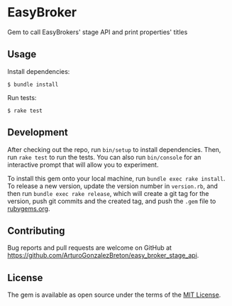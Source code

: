 # EasyBroker

Gem to call EasyBrokers' stage API and print properties' titles

## Usage

Install dependencies:

    $ bundle install

Run tests:

    $ rake test

## Development

After checking out the repo, run `bin/setup` to install dependencies. Then, run `rake test` to run the tests. You can also run `bin/console` for an interactive prompt that will allow you to experiment.

To install this gem onto your local machine, run `bundle exec rake install`. To release a new version, update the version number in `version.rb`, and then run `bundle exec rake release`, which will create a git tag for the version, push git commits and the created tag, and push the `.gem` file to [rubygems.org](https://rubygems.org).

## Contributing

Bug reports and pull requests are welcome on GitHub at https://github.com/ArturoGonzalezBreton/easy_broker_stage_api.

## License

The gem is available as open source under the terms of the [MIT License](https://opensource.org/licenses/MIT).
